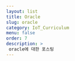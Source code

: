 ```yaml
---
layout: list
title: Oracle
slug: oracle
category: IoT_Curriculum
menu: false
order: 7
description: >
 oracle에 대한 포스팅
---
```

